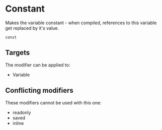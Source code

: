 # Constant

Makes the variable constant - when compiled, references to this variable get replaced by it's value.

```
const
```

## Targets

The modifier can be applied to:
 - Variable

## Conflicting modifiers

These modifiers cannot be used with this one:
 - readonly
 - saved
 - inline

